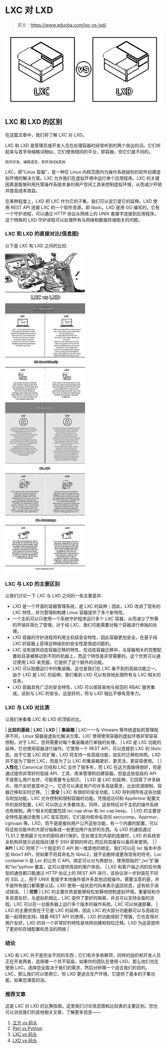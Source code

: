 # LXC 对 LXD

> 原文：<https://www.educba.com/lxc-vs-lxd/>

![LXC-vs-LXD](img/7fd659a8148e2690f1e322431f93f7c6.png)



## LXC 和 LXD 的区别

在这篇文章中，我们将了解 LXC 对 LXD。

LXC 和 LXD 是管理员或开发人员在处理容器时经常听到的两个突出的词。它们听起来与首字母缩略词相似，它们使用相同的平台，即容器，但它们是不同的。

<small>网页开发、编程语言、软件测试&其他</small>

LXC，即“Linux 容器”，是一种在 Linux 内核范围内为操作系统级别的软件创建虚拟环境的解决方案。LXC 允许我们在虚拟环境中运行单个应用程序。LXC 的关键因素是能够利用托管操作系统本身的用户空间工具来控制虚拟环境，从而减少开销并提高成本效益。

在某种程度上，LXD 把 LXC 作为它的子集，我们可以说它是它的延伸。LXD 使用 REST API 连接 LXC 的一个软件资源，即 libxlc。LXD 是用 GO 编写的，它有一个守护进程，可以通过 HTTP 协议从网络上的 UNIX 套接字连接到应用程序。这个特殊的 LXD 守护进程可以处理所有与网络和数据存储相关的问题。

### LXC 和 LXD 的直接对比(信息图)

以下是 LXC 和 LXD 之间的比较:

![LXC-vs-LXD-info](img/c16615d656fbae0c6db074d1906b89e5.png)



### LXC 与 LXD 的主要区别

让我们讨论一下 LXC 与 LXD 之间的一些主要差异:

*   LXD 是一个开源的容器管理系统，是 LXC 的延伸；因此，LXD 改进了现有的 LXC 特性，并为管理和构建 Linux 容器提供了多个新特性。
*   一个主机可以只使用一个系统守护程序运行多个 LXC 容器，从而减少了所需的开销并简化了管理。对于纯 LXC，我们可能需要对每个容器进行单独的处理。
*   LXD 容器的守护进程将利用主机级安全特性，因此容器更加安全。在基于纯 LXC 的容器上获得这种级别的安全性是很成问题的。
*   LXC 没有提供动态容器迁移的特性，在动态容器迁移中，与容器相关的完整配置和目录被移动到不同的机器上，而这个特性是非常需要的。这个优势可以通过使用 LXD 来克服，它提供了这个额外的功能。
*   LXD 可以拍摄运行中的集装箱，这也是我们在 LXC 看不到的高级功能之一。由于 LXD 是 LXC 的延伸，我们看到 LXD 可以有效地处理所有与 LXC 相关的任务。
*   LXD 容器具有广泛的安全特性，LXD 可以很容易地与规范的 RBAC 服务集成。谈到与 LXC 的安全，这是好的，但与 LXD 相比不够有竞争力。

### LXC 与 LXD 对比表

让我们来看看 LXC 和 LXD 的顶级对比。

| **比较的基础** | **LXC** | **LXD** |
| **集装箱** | LXC——与 Vmware 等传统虚拟机管理程序不同，Linux 容器是虚拟化解决方案。LXC 使得使用容器的虚拟环境非常容易控制。对于 LXC，您将需要对每个集装箱进行单独的处理。 | LXD 是 LXC 功能的延伸，它也使用容器进行操作。它使用一个 REST API，可以连接到 LXC 的 libxlc 库。由于它是 LXC 的扩展，LXD 将支持一些高级功能，如实时迁移和快照。LXD 并不是为了取代 LXC，而是为了让 LXC 的集装箱更好，更灵活，更容易使用。 |
| **人性化** | Canonical 已经和 LXC 合作了很多年，而 LXC 在这方面做得很好，但是通过提供非常好的低级 API、工具、库来管理和创建容器。但是这些低级的 API 不是那么用户友好，可能需要专业知识。 | LXD 是 LXC 的延伸，它回答了许多缺点，用户友好是其中之一。它还可以满足用户的许多高级需求，比如资源限制、容器迁移和实时迁移。 |
| **安全** | LXC 有很好的安全功能，LXD 将利用所有这些功能与附加功能。LXC 允许控制和限制容器的功能。凭借组访问和 AppArmor 配置文件的良好配置，LXC 可以防止大多数攻击。同样，这些特征对于主机的操作系统也有限制。两个相关的配置包括 lxc.cap.drop 和 lxc.cap.keep。 | LXD 的主要安全特性是通过使用 LXC 库实现的，它们是内核命名空间 secccomp。Apprmor、cgroups 等。LXD，而不是直接向用户公开这些功能，有一个内置的配置，可以将这些功能中的大部分抽象成一些更加用户友好的东西。与 LXD 的通信通过 TLS1.2 使用最少允许的密码进行保护。在处理主机外部的连接时，LXD 的系统安全机构将提示远程指纹(基于 SSH 密钥的样式),然后将其缓存以备将来使用。 |
| **API** | LXC 附带了一个稳定的 C API 和一堆其他的绑定。我们可以在 lxc 版本中添加 liblxc1 API，但如果不将其命名为 liblxc2，就不会删除或更改现有的符号。Lxc container.h 是 Lxc 的公共 C API。绑定可以分为两部分，使用原始的“_lxc”扩展和“lxc”python 覆盖，这可以提供改进的用户体验。 | LXD 和客户端之间的任何类型的通信都只能通过 HTTP 协议上的 REST API 进行，该协议进一步封装在不同的 SSL 上，用于 UNIX 套接字本地操作或许多其他远程操作。需要注意的是，并不是所有接口都需要认证。LXD 使用一组状态代码来表示返回状态，这有助于调试错误。 |
| **优势** | LXC 的主要优势是能够轻松安静地控制虚拟环境。重量轻和许多资源友好。与虚拟机相比，LXC 提供了更好的隔离，并且可以支持全面的流程。LXC 可以在一台服务器上运行多个版本的操作系统。LXC 可以快速部署。 | LXD 的主要优势在于它是 LXC 的延伸，因此 LXC 的大部分功能都可以与高级功能一起得到支持。随着 REST API 的使用，LXD 的功能得到了增强，它也变得对用户友好。LXD 的另一个非常好的特性是快照创建和轻松迁移。LXD 为运营提供了更好的存储配置和灵活的网络 |

### 结论

LXD 和 LXC 并不是完全不同的东西；它们有许多依赖项，同样的组织和开发人员正在开发两者，选择哪一个并不容易。如果你的团队在使用 LXD，那么他们也在使用 LXC。选择完全取决于我们的需求，然后分析哪一个适合我们的目的。LXC，那么我们可以使用它，但 LXD 更适合生产环境，它提供了基本的子集功能，如果您满意的话。

### 推荐文章

这是 LXC 对 LXD 的比赛指南。这里我们讨论信息图和比较表的主要区别。您也可以浏览我们的其他相关文章，了解更多信息——

1.  [立方 vs 码头](https://www.educba.com/kubernetes-vs-docker/)
2.  [Perl vs Python](https://www.educba.com/perl-vs-python/)
3.  [LXC vs 码头](https://www.educba.com/lxc-vs-docker/)
4.  [LXD vs 码头](https://www.educba.com/lxd-vs-docker/)





